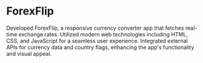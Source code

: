 # ForexFlip
Developed ForexFlip, a responsive currency converter app that fetches real-time exchange rates. Utilized modern web technologies including HTML, CSS, and JavaScript for a seamless user experience. Integrated external APIs for currency data and country flags, enhancing the app's functionality and visual appeal.
